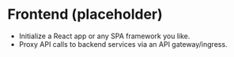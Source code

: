 # Frontend (placeholder)

- Initialize a React app or any SPA framework you like.
- Proxy API calls to backend services via an API gateway/ingress.
